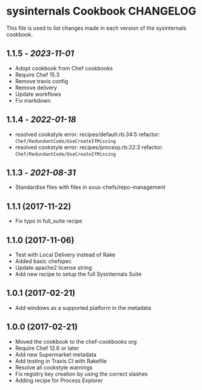# sysinternals Cookbook CHANGELOG

This file is used to list changes made in each version of the sysinternals cookbook.

## 1.1.5 - *2023-11-01*

* Adopt cookbook from Chef cookbooks
* Require Chef 15.3
* Remove travis config
* Remove delivery
* Update workflows
* Fix markdown

## 1.1.4 - *2022-01-18*

* resolved cookstyle error: recipes/default.rb:34:5 refactor: `Chef/RedundantCode/UseCreateIfMissing`
* resolved cookstyle error: recipes/procexp.rb:22:3 refactor: `Chef/RedundantCode/UseCreateIfMissing`

## 1.1.3 - *2021-08-31*

* Standardise files with files in sous-chefs/repo-management

## 1.1.1 (2017-11-22)

* Fix typo in full_suite recipe

## 1.1.0 (2017-11-06)

* Test with Local Delivery instead of Rake
* Added basic chefspec
* Update apache2 license string
* Add new recipe to setup the full Sysinternals Suite

## 1.0.1 (2017-02-21)

* Add windows as a supported platform in the metadata

## 1.0.0 (2017-02-21)

* Moved the cookbook to the chef-cookbooks org
* Require Chef 12.6 or later
* Add new Supermarket metadata
* Add testing in Travis CI with Rakefile
* Resolve all cookstyle warnings
* Fix registry key creation by using the correct slashes
* Adding recipe for Process Explorer
